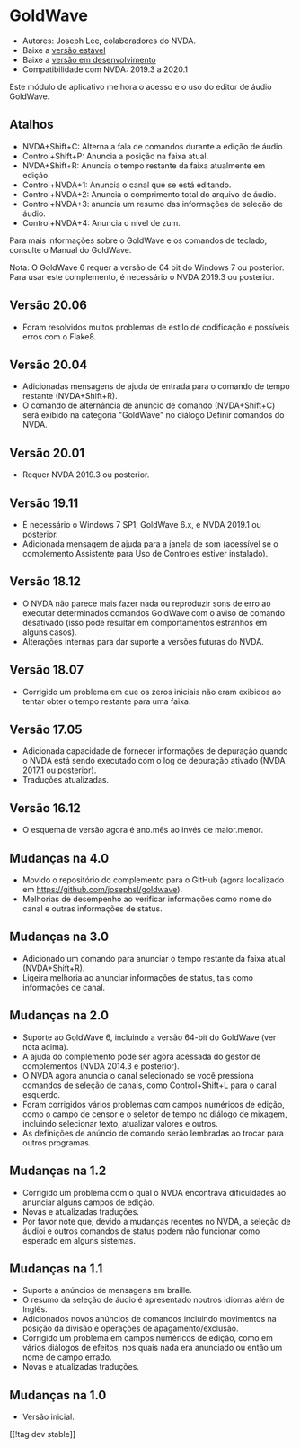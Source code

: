 # GoldWave #

* Autores: Joseph Lee, colaboradores do NVDA.
* Baixe a [versão estável][1]
* Baixe a [versão em desenvolvimento][2]
* Compatibilidade com NVDA: 2019.3 a 2020.1

Este módulo de aplicativo melhora o acesso e o uso do editor de áudio
GoldWave.

## Atalhos ##

* NVDA+Shift+C: Alterna a fala de comandos durante a edição de áudio.
* Control+Shift+P: Anuncia a posição na faixa atual.
* NVDA+Shift+R: Anuncia o tempo restante da faixa atualmente em edição.
* Control+NVDA+1: Anuncia o canal que se está editando.
* Control+NVDA+2: Anuncia o comprimento total do arquivo de áudio.
* Control+NVDA+3: anuncia um resumo das informações de seleção de áudio.
* Control+NVDA+4: Anuncia o nível de zum.

Para mais informações sobre o GoldWave e os comandos de teclado, consulte o
Manual do GoldWave.

Nota: O GoldWave 6 requer a versão de 64 bit do Windows 7 ou posterior. Para
usar este complemento, é necessário o NVDA 2019.3 ou posterior.

## Versão 20.06

* Foram resolvidos muitos problemas de estilo de codificação e possíveis
  erros com o Flake8.

## Versão 20.04

* Adicionadas mensagens de ajuda de entrada para o comando de tempo restante
  (NVDA+Shift+R).
* O comando de alternância de anúncio de comando (NVDA+Shift+C) será exibido
  na categoria "GoldWave" no diálogo Definir comandos do NVDA.

## Versão 20.01

* Requer NVDA 2019.3 ou posterior.

## Versão 19.11

* É necessário o Windows 7 SP1, GoldWave 6.x, e NVDA 2019.1 ou posterior.
* Adicionada mensagem de ajuda para a janela de som (acessível se o
  complemento Assistente para Uso de Controles estiver instalado).

## Versão 18.12

* O NVDA não parece mais fazer nada ou reproduzir sons de erro ao executar
  determinados comandos GoldWave com o aviso de comando desativado (isso
  pode resultar em comportamentos estranhos em alguns casos).
* Alterações internas para dar suporte a versões futuras do NVDA.

## Versão 18.07

* Corrigido um problema em que os zeros iniciais não eram exibidos ao tentar
  obter o tempo restante para uma faixa.

## Versão 17.05

* Adicionada capacidade de fornecer informações de depuração quando o NVDA
  está sendo executado com o log de depuração ativado (NVDA 2017.1 ou
  posterior).
* Traduções atualizadas.

## Versão 16.12

* O esquema de versão agora é ano.mês ao invés de maior.menor.

## Mudanças na 4.0

* Movido o repositório do complemento para o GitHub (agora localizado em
  https://github.com/josephsl/goldwave).
* Melhorias de desempenho ao verificar informações como nome do canal e
  outras informações de status.

## Mudanças na 3.0

* Adicionado um comando para anunciar o tempo restante da faixa atual
  (NVDA+Shift+R).
* Ligeira melhoria ao anunciar informações de status, tais como informações
  de canal.

## Mudanças na 2.0

* Suporte ao GoldWave 6, incluindo a versão 64-bit do GoldWave (ver nota
  acima).
* A ajuda do complemento pode ser agora acessada do gestor de complementos
  (NVDA 2014.3 e posterior).
* O NVDA agora anuncia o canal selecionado se você pressiona comandos de
  seleção de canais, como Control+Shift+L para o canal esquerdo.
* Foram corrigidos vários problemas com campos numéricos de edição, como o
  campo de censor e o seletor de tempo no diálogo de mixagem, incluindo
  selecionar texto, atualizar valores e outros.
* As definições de anúncio de comando serão lembradas ao trocar para outros
  programas.

## Mudanças na 1.2

* Corrigido um problema com o qual o NVDA encontrava dificuldades ao
  anunciar alguns campos de edição.
* Novas e atualizadas traduções.
* Por favor note que, devido a mudanças recentes no NVDA, a seleção de
  áudioi e outros comandos de status podem não funcionar como esperado em
  alguns sistemas.

## Mudanças na 1.1

* Suporte a anúncios de mensagens em braille.
* O resumo da seleção de áudio é apresentado noutros idiomas além de Inglês.
* Adicionados novos anúncios de comandos incluindo movimentos na posição da
  divisão e operações de apagamento/exclusão.
* Corrigido um problema em campos numéricos de edição, como em vários
  diálogos de efeitos, nos quais nada era anunciado ou então um nome de
  campo errado.
* Novas e atualizadas traduções.

## Mudanças na 1.0

* Versão inicial.

[[!tag dev stable]]

[1]: https://addons.nvda-project.org/files/get.php?file=gwv

[2]: https://addons.nvda-project.org/files/get.php?file=gwv-dev
